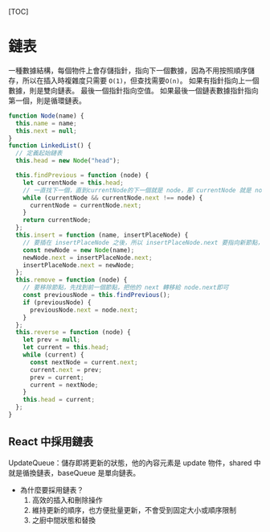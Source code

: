 [TOC]

# 鏈表

一種數據結構，每個物件上會存儲指針，指向下一個數據，因為不用按照順序儲存，所以在插入時複雜度只需要 `O(1)`，但查找需要`O(n)`。
如果有指針指向上一個數據，則是雙向鏈表。
最後一個指針指向空值。
如果最後一個鏈表數據指針指向第一個，則是循環鏈表。

```js
function Node(name) {
  this.name = name;
  this.next = null;
}
function LinkedList() {
  // 定義起始鏈表
  this.head = new Node("head");

  this.findPrevious = function (node) {
    let currentNode = this.head;
    // 一直找下一個，直到currentNode的下一個就是 node，那 currentNode 就是 node 的上一個
    while (currentNode && currentNode.next !== node) {
      currentNode = currentNode.next;
    }
    return currentNode;
  };
  this.insert = function (name, insertPlaceNode) {
    // 要插在 insertPlaceNode 之後，所以 insertPlaceNode.next 要指向新節點，新節點要指向原先的 insertPlaceNode.next
    const newNode = new Node(name);
    newNode.next = insertPlaceNode.next;
    insertPlaceNode.next = newNode;
  };
  this.remove = function (node) {
    // 要移除節點，先找到前一個節點，把他的 next 轉移給 node.next即可
    const previousNode = this.findPrevious();
    if (previousNode) {
      previousNode.next = node.next;
    }
  };
  this.reverse = function (node) {
    let prev = null;
    let current = this.head;
    while (current) {
      const nextNode = current.next;
      current.next = prev;
      prev = current;
      current = nextNode;
    }
    this.head = current;
  };
}
```

## React 中採用鏈表

UpdateQueue：儲存即將更新的狀態，他的內容元素是 update 物件，shared 中就是循換鏈表，baseQueue 是單向鏈表。

- 為什麼要採用鏈表？
  1. 高效的插入和刪除操作
  2. 維持更新的順序，也方便批量更新，不會受到固定大小或順序限制
  3. 之廚中間狀態和替換
